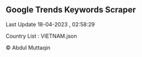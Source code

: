 

## Google Trends Keywords Scraper 
 
Last Update 18-04-2023 , 02:58:29

Country List :
VIETNAM.json



© Abdul Muttaqin 
